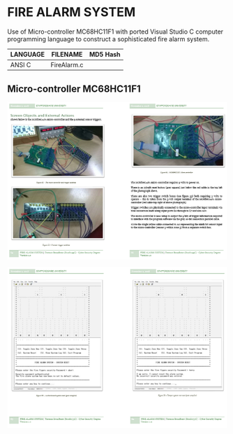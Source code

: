 # FIRE ALARM SYSTEM

Use of Micro-controller MC68HC11F1 with ported Visual Studio C computer programming language to construct a sophisticated fire alarm system.

| LANGUAGE | FILENAME | MD5 Hash |
|------    |------    | -------  |
| ANSI C | FireAlarm.c | |

## Micro-controller MC68HC11F1

![Screenshot](MC68HC11F1.PNG)

![Screenshot](DISPLAY.PNG)
